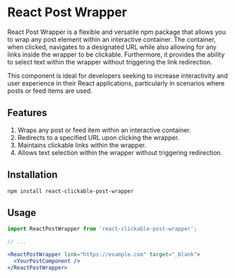 # React Post Wrapper

React Post Wrapper is a flexible and versatile npm package that allows you to wrap any post element within an interactive container. The container, when clicked, navigates to a designated URL while also allowing for any links inside the wrapper to be clickable. Furthermore, it provides the ability to select text within the wrapper without triggering the link redirection.

This component is ideal for developers seeking to increase interactivity and user experience in their React applications, particularly in scenarios where posts or feed items are used.

## Features
1. Wraps any post or feed item within an interactive container.
2. Redirects to a specified URL upon clicking the wrapper.
3. Maintains clickable links within the wrapper.
4. Allows text selection within the wrapper without triggering redirection.

## Installation
`npm install react-clickable-post-wrapper`

## Usage
```jsx
import ReactPostWrapper from 'react-clickable-post-wrapper';

// ...

<ReactPostWrapper link="https://example.com" target="_blank">
  <YourPostComponent />
</ReactPostWrapper>
